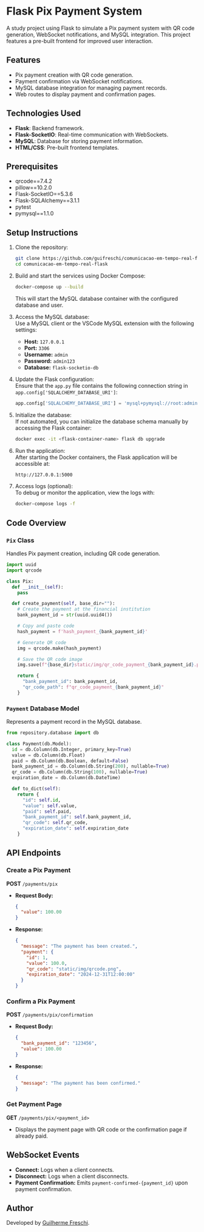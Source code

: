 # Flask Pix Payment System

A study project using Flask to simulate a Pix payment system with QR code generation, WebSocket notifications, and MySQL integration. This project features a pre-built frontend for improved user interaction.

## Features
- Pix payment creation with QR code generation.
- Payment confirmation via WebSocket notifications.
- MySQL database integration for managing payment records.
- Web routes to display payment and confirmation pages.

## Technologies Used
- **Flask**: Backend framework.
- **Flask-SocketIO**: Real-time communication with WebSockets.
- **MySQL**: Database for storing payment information.
- **HTML/CSS**: Pre-built frontend templates.

## Prerequisites
- qrcode==7.4.2
- pillow==10.2.0
- Flask-SocketIO==5.3.6
- Flask-SQLAlchemy==3.1.1
- pytest
- pymysql==1.1.0

## Setup Instructions

1. Clone the repository:  
   ```bash
   git clone https://github.com/guifreschi/comunicacao-em-tempo-real-flask.git
   cd comunicacao-em-tempo-real-flask
   ```

2. Build and start the services using Docker Compose:  
   ```bash
   docker-compose up --build
   ```

   This will start the MySQL database container with the configured database and user.

3. Access the MySQL database:  
   Use a MySQL client or the VSCode MySQL extension with the following settings:  
   - **Host:** `127.0.0.1`  
   - **Port:** `3306`  
   - **Username:** `admin`  
   - **Password:** `admin123`  
   - **Database:** `flask-socketio-db`  

4. Update the Flask configuration:  
   Ensure that the `app.py` file contains the following connection string in `app.config['SQLALCHEMY_DATABASE_URI']`:
   ```python
   app.config['SQLALCHEMY_DATABASE_URI'] = 'mysql+pymysql://root:admin123@127.0.0.1:3306/flask-socketio-db'
   ```

5. Initialize the database:  
   If not automated, you can initialize the database schema manually by accessing the Flask container:
   ```bash
   docker exec -it <flask-container-name> flask db upgrade
   ```

6. Run the application:  
   After starting the Docker containers, the Flask application will be accessible at:
   ```bash
   http://127.0.0.1:5000
   ```

7. Access logs (optional):  
   To debug or monitor the application, view the logs with:
   ```bash
   docker-compose logs -f
   ```

## Code Overview

### `Pix` Class
Handles Pix payment creation, including QR code generation.
```python
import uuid
import qrcode

class Pix:
  def __init__(self):
    pass

  def create_payment(self, base_dir=""):
    # Create the payment at the financial institution
    bank_payment_id = str(uuid.uuid4())

    # Copy and paste code
    hash_payment = f'hash_payment_{bank_payment_id}'

    # Generate QR code
    img = qrcode.make(hash_payment)

    # Save the QR code image
    img.save(f"{base_dir}static/img/qr_code_payment_{bank_payment_id}.png")

    return {
      "bank_payment_id": bank_payment_id,
      "qr_code_path": f"qr_code_payment_{bank_payment_id}"
    }
```

### `Payment` Database Model
Represents a payment record in the MySQL database.
```python
from repository.database import db

class Payment(db.Model):
  id = db.Column(db.Integer, primary_key=True)
  value = db.Column(db.Float)
  paid = db.Column(db.Boolean, default=False)
  bank_payment_id = db.Column(db.String(200), nullable=True)
  qr_code = db.Column(db.String(100), nullable=True)
  expiration_date = db.Column(db.DateTime)

  def to_dict(self):
    return {
      "id": self.id,
      "value": self.value,
      "paid": self.paid,
      "bank_payment_id": self.bank_payment_id,
      "qr_code": self.qr_code,
      "expiration_date": self.expiration_date
    }
```

## API Endpoints

### Create a Pix Payment
**POST** `/payments/pix`
- **Request Body:**
  ```json
  {
    "value": 100.00
  }
  ```
- **Response:**
  ```json
  {
    "message": "The payment has been created.",
    "payment": {
      "id": 1,
      "value": 100.0,
      "qr_code": "static/img/qrcode.png",
      "expiration_date": "2024-12-31T12:00:00"
    }
  }
  ```

### Confirm a Pix Payment
**POST** `/payments/pix/confirmation`
- **Request Body:**
  ```json
  {
    "bank_payment_id": "123456",
    "value": 100.00
  }
  ```
- **Response:**
  ```json
  {
    "message": "The payment has been confirmed."
  }
  ```

### Get Payment Page
**GET** `/payments/pix/<payment_id>`
- Displays the payment page with QR code or the confirmation page if already paid.

## WebSocket Events
- **Connect:** Logs when a client connects.
- **Disconnect:** Logs when a client disconnects.
- **Payment Confirmation:** Emits `payment-confirmed-{payment_id}` upon payment confirmation.

## Author
Developed by [Guilherme Freschi](https://github.com/guifreschi).

